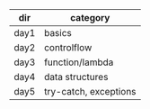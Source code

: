 
| dir  | category              |
| ---- | --------------------- |
| day1 | basics                |
| day2 | controlflow           |
| day3 | function/lambda       |
| day4 | data structures       |
| day5 | try-catch, exceptions |